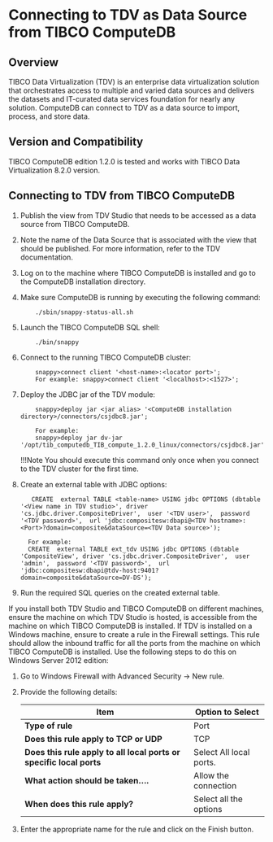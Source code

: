 # Connecting to TDV as Data Source from TIBCO ComputeDB

## Overview

TIBCO Data Virtualization (TDV) is an enterprise data virtualization solution that orchestrates access to multiple and varied data sources and delivers the datasets and IT-curated data services foundation for nearly any solution.
ComputeDB can connect to TDV as a data source to import, process, and store data.

## Version and Compatibility

TIBCO ComputeDB edition 1.2.0 is tested and works with TIBCO Data Virtualization 8.2.0 version.

## Connecting to TDV from TIBCO ComputeDB

1.	Publish the view from TDV Studio that needs to be accessed as a data source from TIBCO ComputeDB. 
2.	Note the name of the Data Source that is associated with the view that should be published. For more information, refer to the TDV documentation.
3.	Log on to the machine where TIBCO ComputeDB is installed and go to the ComputeDB installation directory.

4.	Make sure ComputeDB is running by executing the following command:	

            ./sbin/snappy-status-all.sh

5.	Launch the TIBCO ComputeDB SQL shell:

			./bin/snappy

6.	Connect to the running TIBCO ComputeDB cluster:

			snappy>connect client '<host-name>:<locator port>';
			For example: snappy>connect client '<localhost>:<1527>';
7.	Deploy the JDBC jar of the TDV module:

			snappy>deploy jar <jar alias> '<ComputeDB installation directory>/connectors/csjdbc8.jar';
            
            For example:
            snappy>deploy jar dv-jar '/opt/tib_computedb_TIB_compute_1.2.0_linux/connectors/csjdbc8.jar';
	
    !!!Note
    	You should execute this command only once when you connect to the TDV cluster for the first time.

8.	Create an external table with JDBC options:

           CREATE  external TABLE <table-name> USING jdbc OPTIONS (dbtable '<View name in TDV studio>', driver 'cs.jdbc.driver.CompositeDriver',  user '<TDV user>',  password '<TDV password>',  url 'jdbc:compositesw:dbapi@<TDV hostname>:<Port>?domain=composite&dataSource=<TDV Data source>');

          For example:
          CREATE  external TABLE ext_tdv USING jdbc OPTIONS (dbtable 'CompositeView', driver 'cs.jdbc.driver.CompositeDriver',  user 'admin',  password '<TDV password>',  url 'jdbc:compositesw:dbapi@tdv-host:9401?domain=composite&dataSource=DV-DS');

9.	Run the required SQL queries on the created external table.


If you install both TDV Studio and TIBCO ComputeDB on different machines, ensure the machine on which TDV Studio is hosted, is accessible from the machine on which TIBCO ComputeDB is installed. If TDV is installed on a Windows machine, ensure to create a rule in the Firewall settings. This rule should allow the inbound traffic for all the ports from the machine on which TIBCO ComputeDB is installed. Use the following steps to do this on Windows Server 2012 edition:

1.	Go to Windows Firewall with Advanced Security -> New rule.
2.	Provide the following details:
	
    | Item | Option to Select |
	|--------|--------|
	|   **Type of rule**    |    Port   |
    |**Does this rule apply to TCP or UDP**|  TCP|
    |**Does this rule apply to all local ports or specific local ports**|  Select All local ports.|
    |**What action should be taken….**|Allow the connection|
    |**When does this rule apply?**| Select all the options|

3.	Enter the appropriate name for the rule and click on the Finish button.